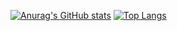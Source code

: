 [![Anurag's GitHub stats](https://github-readme-stats.vercel.app/api?username=fedemelis&show_icons=true&theme=dracula)](https://github.com/anuraghazra/github-readme-stats)              [![Top Langs](https://github-readme-stats.vercel.app/api/top-langs/?username=fedemelis&show_icons=true&theme=dracula&layout=compact)](https://github.com/anuraghazra/github-readme-stats)

